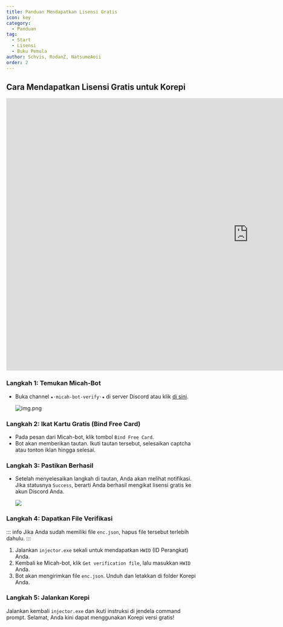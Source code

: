 ```yaml
---
title: Panduan Mendapatkan Lisensi Gratis
icon: key
category:
  - Panduan
tag:
  - Start
  - Lisensi
  - Buku Pemula
author: Schvis, RodanZ, NatsumeAoii
order: 2
---
```


## Cara Mendapatkan Lisensi Gratis untuk Korepi

<div class="iframe-container"><iframe width="1280" height="720" src="https://www.youtube.com/embed/ljOjDE79QD0" title="How to use Free version of Korepi - Updated" frameborder="0" allow="accelerometer; autoplay; clipboard-write; encrypted-media; gyroscope; picture-in-picture; web-share" referrerpolicy="strict-origin-when-cross-origin" allowfullscreen></iframe></div>

### Langkah 1: Temukan Micah-Bot
-   Buka channel `★⋅micah-bot-verify⋅★` di server Discord atau klik [di sini](https://discord.com/channels/1069057220802781265/1203687333107335198).

    ![img.png](/assets/images/docs/202402/verify-1.png)

### Langkah 2: Ikat Kartu Gratis (Bind Free Card)
-   Pada pesan dari Micah-bot, klik tombol `Bind Free Card`.
-   Bot akan memberikan tautan. Ikuti tautan tersebut, selesaikan captcha atau tonton iklan hingga selesai.

### Langkah 3: Pastikan Berhasil
-   Setelah menyelesaikan langkah di tautan, Anda akan melihat notifikasi. Jika statusnya `Success`, berarti Anda berhasil mengikat lisensi gratis ke akun Discord Anda.

    ![](/assets/images/docs/202312/success.png)

### Langkah 4: Dapatkan File Verifikasi
::: info Jika Anda sudah memiliki file `enc.json`, hapus file tersebut terlebih dahulu.
:::
1.  Jalankan `injector.exe` sekali untuk mendapatkan `HWID` (ID Perangkat) Anda.
2.  Kembali ke Micah-bot, klik `Get verification file`, lalu masukkan `HWID` Anda.
3.  Bot akan mengirimkan file `enc.json`. Unduh dan letakkan di folder Korepi Anda.

### Langkah 5: Jalankan Korepi
Jalankan kembali `injector.exe` dan ikuti instruksi di jendela command prompt. Selamat, Anda kini dapat menggunakan Korepi versi gratis!